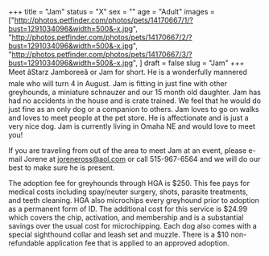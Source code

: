 +++
title = "Jam"
status = "X"
sex = ""
age = "Adult"
images = ["http://photos.petfinder.com/photos/pets/14170667/1/?bust=1291034096&width=500&-x.jpg",
"http://photos.petfinder.com/photos/pets/14170667/2/?bust=1291034096&width=500&-x.jpg",
"http://photos.petfinder.com/photos/pets/14170667/3/?bust=1291034096&width=500&-x.jpg",
]
draft = false
slug = "Jam"
+++
Meet âStarz Jamboreeâ or Jam for short.  He is a wonderfully mannered male who will turn 4 in August.  Jam is fitting in just fine with other greyhounds, a miniature schnauzer and our 15 month old daughter.  Jam has had no accidents in the house and is crate trained.  We feel that he would do just fine as an only dog or a companion to others.  Jam loves to go on walks and loves to meet people at the pet store.  He is affectionate and is just a very nice dog.  Jam is currently living in Omaha NE and would love to meet you!  


  If you are traveling from out of the area to meet Jam at an event, please e-mail Jorene at joreneross@aol.com or call 515-967-6564 and we will do our best to make sure he is present.

The adoption fee for greyhounds through HGA is $250. This fee pays for medical costs including spay/neuter surgery, shots, parasite treatments, and teeth cleaning.  HGA also microchips every greyhound prior to adoption as a permanent form of ID.  The additional cost for this service is $24.99 which covers the chip, activation, and membership and is a substantial savings over the usual cost for microchipping.  Each dog also comes with a special sighthound collar and leash set and muzzle. There is a $10 non-refundable application fee that is applied to an approved adoption.
